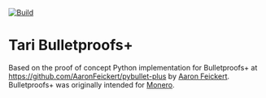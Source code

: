 [![Build](https://circleci.com/gh/tari-project/tari/tree/development.svg?style=svg)](https://circleci.com/gh/tari-project/tari/tree/development)

# Tari Bulletproofs+

Based on the proof of concept Python implementation for Bulletproofs+ at https://github.com/AaronFeickert/pybullet-plus 
by [Aaron Feickert](https://github.com/AaronFeickert). Bulletproofs+ was originally intended for 
[Monero](https://www.getmonero.org/2020/12/24/Bulletproofs+-in-Monero.html). 